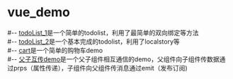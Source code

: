# vue_demo
#--  <a href="https://leerle.github.io/vue_demo/todoList_1.html">todoList_1</a>是一个简单的todolist，利用了最简单的双向绑定等方法</br>
#--  <a href="https://leerle.github.io/vue_demo/todoList_2.html">todoList_2</a>是一个基本完成的todolist，利用了localstory等</br>
#--  <a href="https://leerle.github.io/vue_demo/cart.html">cart</a>是一个简单的购物车demo</br>
#--  <a href="https://leerle.github.io/vue_demo/父子互传demo.html">父子互传demo</a>是一个父子组件相互通信的demo，父组件向子组件传数据通过prps（属性传递），子组件向父组件传消息通过emit（发布订阅)</br>
